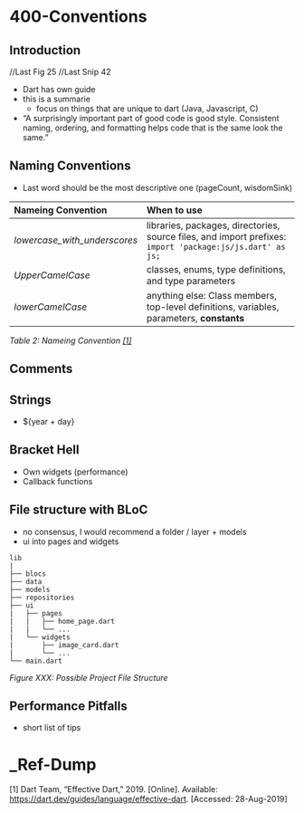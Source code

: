 # 400-Conventions

## Introduction

//Last Fig 25
//Last Snip 42

  - Dart has own guide
  - this is a summarie
      - focus on things that are unique to dart (Java, Javascript, C)
  - “A surprisingly important part of good code is good style. Consistent naming, ordering, and formatting helps code that is the same look the same.”

## Naming Conventions

  - Last word should be the most descriptive one (pageCount, wisdomSink)

| Nameing Convention             | When to use                                                                                               |
| :----------------------------- | :-------------------------------------------------------------------------------------------------------- |
| *lowercase\_with\_underscores* | libraries, packages, directories, source files, and import prefixes: `import 'package:js/js.dart' as js;` |
| *UpperCamelCase*               | classes, enums, type definitions, and type parameters                                                     |
| *lowerCamelCase*               | anything else: Class members, top-level definitions, variables, parameters, **constants**                 |

*Table 2: Nameing Convention [\[1\]](https://dart.dev/guides/language/effective-dart)*

## Comments

## Strings

  - ${year + day}

## Bracket Hell

  - Own widgets (performance)
  - Callback functions

## File structure with BLoC

  - no consensus, I would recommend a folder / layer + models
  - ui into pages and widgets

<!-- end list -->

    lib
    |
    ├── blocs
    ├── data
    ├── models
    ├── repositories
    ├── ui 
    |   ├── pages
    |   |   ├── home_page.dart
    |   |   └── ...
    |   └── widgets
    |       ├── image_card.dart
    |       └── ...
    └── main.dart

*Figure XXX: Possible Project File Structure*

## Performance Pitfalls

  - short list of tips

# \_Ref-Dump

<div id="refs" class="references">

<div id="ref-dartteamEffectiveDart2019">

\[1\] Dart Team, “Effective Dart,” 2019. \[Online\]. Available: <https://dart.dev/guides/language/effective-dart>. \[Accessed: 28-Aug-2019\]

</div>

</div>
